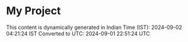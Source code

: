 # My Project

This content is dynamically generated in Indian Time (IST): 2024-09-02 04:21:24 IST
Converted to UTC: 2024-09-01 22:51:24 UTC
